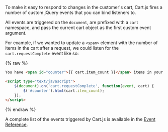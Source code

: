 To make it easy to respond to changes in the customer's cart, Cart.js fires a number of custom jQuery events that you can bind listeners to.

All events are triggered on the `document`, are prefixed with a `cart` namespace, and pass the current cart object as the first custom event argument.

For example, if we wanted to update a `<span>` element with the number of items in the cart after a request, we could listen for the `cart.requestComplete` event like so:

{% raw %}
```html
You have <span id="counter">{{ cart.item_count }}</span> items in your cart.

<script type="text/javascript">
    $(document).on('cart.requestComplete', function(event, cart) {
        $('#counter').html(cart.item_count);
    });
</script>
```
{% endraw %}

A complete list of the events triggered by Cart.js is available in the [Event Reference][].

[Event Reference]: /pages/reference#events
